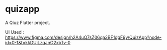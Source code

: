 # quizapp

A Qiuz Flutter project.

UI Used : https://www.figma.com/design/h2A4uQ7sZ06qa3BF1dgF9y/QuizApp?node-id=0-1&t=kkDUiLzqJnO2xbTv-0
